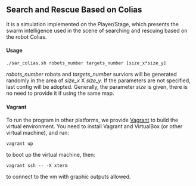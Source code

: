 ## Search and Rescue **Based on Colias**
It is a simulation implemented on the Player/Stage, which presents the swarm intelligence used in the scene of searching and rescuing based on the robot Colias.

#### Usage 
```
./sar_colias.sh robots_number targets_number [size_x*size_y]
```
*robots_number* robots and *targets_number* surviors will be generated randomly in the area of *size_x* X *size_y*. If the parameters are not specified, last config will be adopted. Generally, the parameter *size* is given, there is no need to provide it if using the same map.

#### Vagrant
To run the program in other platforms, we provide [Vagrant](https://www.vagrantup.com/) to build the virtual environment. You need to install Vagrant and VirtualBox (or other virtual machine), and run:
```
vagrant up
```
to boot up the virtual machine, then:
```
vagrant ssh -- -X xterm
```
to connect to the vm with graphic outputs allowed.